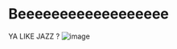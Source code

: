# Beeeeeeeeeeeeeeeeee
YA LIKE JAZZ ?
![image](https://github.com/B-Isk-otte/Beeeeeeeeeeeeeeeeee/assets/116150228/fa1d28e0-aea5-4e8e-8ae2-bba5a1479829)
